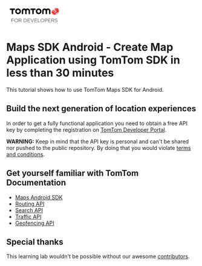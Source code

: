 ![TomTom Logo](assets/tomtom.png)

# Maps SDK Android - Create Map Application using TomTom SDK in less than 30 minutes

This tutorial shows how to use TomTom Maps SDK for Android.

## Build the next generation of location experiences

In order to get a fully functional application you need to obtain a free API key
by completing the registration on [TomTom Developer Portal](
https://developer.tomtom.com/user/register).

**WARNING:** Keep in mind that the API key is personal and can't be shared nor pushed to the public repository. By doing that you would violate [terms and conditions](
https://developer.tomtom.com/terms-and-conditions).

## Get yourself familiar with TomTom Documentation

- [Maps Android SDK](https://developer.tomtom.com/maps-android-sdk/map-examples)
- [Routing API](https://developer.tomtom.com/routing-api/routing-api-documentation)
- [Search API](https://developer.tomtom.com/search-api/search-api-documentation)
- [Traffic API](https://developer.tomtom.com/traffic-api/traffic-api-documentation)
- [Geofencing API](https://developer.tomtom.com/geofencing-api-public-preview/geofencing-documentation)

## Special thanks
 This learning lab wouldn't be possible without our awesome [contributors](CONTRIBUTORS.md).
